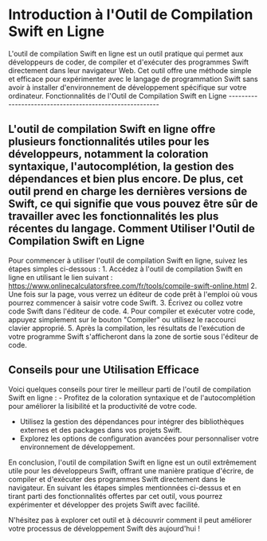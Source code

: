 Introduction à l'Outil de Compilation Swift en Ligne
====================================================

<title>Comment Utiliser l'Outil en Ligne de Compilation Swift</title>L'outil de compilation Swift en ligne est un outil pratique qui permet aux développeurs de coder, de compiler et d'exécuter des programmes Swift directement dans leur navigateur Web. Cet outil offre une méthode simple et efficace pour expérimenter avec le langage de programmation Swift sans avoir à installer d'environnement de développement spécifique sur votre ordinateur. Fonctionnalités de l'Outil de Compilation Swift en Ligne
--------------------------------------------------------

L'outil de compilation Swift en ligne offre plusieurs fonctionnalités utiles pour les développeurs, notamment la coloration syntaxique, l'autocomplétion, la gestion des dépendances et bien plus encore. De plus, cet outil prend en charge les dernières versions de Swift, ce qui signifie que vous pouvez être sûr de travailler avec les fonctionnalités les plus récentes du langage. Comment Utiliser l'Outil de Compilation Swift en Ligne
------------------------------------------------------

Pour commencer à utiliser l'outil de compilation Swift en ligne, suivez les étapes simples ci-dessous : 1. Accédez à l'outil de compilation Swift en ligne en utilisant le lien suivant : <https://www.onlinecalculatorsfree.com/fr/tools/compile-swift-online.html>
2. Une fois sur la page, vous verrez un éditeur de code prêt à l'emploi où vous pourrez commencer à saisir votre code Swift.
3. Écrivez ou collez votre code Swift dans l'éditeur de code.
4. Pour compiler et exécuter votre code, appuyez simplement sur le bouton "Compiler" ou utilisez le raccourci clavier approprié.
5. Après la compilation, les résultats de l'exécution de votre programme Swift s'afficheront dans la zone de sortie sous l'éditeur de code.

Conseils pour une Utilisation Efficace
--------------------------------------

Voici quelques conseils pour tirer le meilleur parti de l'outil de compilation Swift en ligne : - Profitez de la coloration syntaxique et de l'autocomplétion pour améliorer la lisibilité et la productivité de votre code.
- Utilisez la gestion des dépendances pour intégrer des bibliothèques externes et des packages dans vos projets Swift.
- Explorez les options de configuration avancées pour personnaliser votre environnement de développement.

En conclusion, l'outil de compilation Swift en ligne est un outil extrêmement utile pour les développeurs Swift, offrant une manière pratique d'écrire, de compiler et d'exécuter des programmes Swift directement dans le navigateur. En suivant les étapes simples mentionnées ci-dessus et en tirant parti des fonctionnalités offertes par cet outil, vous pourrez expérimenter et développer des projets Swift avec facilité.

N'hésitez pas à explorer cet outil et à découvrir comment il peut améliorer votre processus de développement Swift dès aujourd'hui !